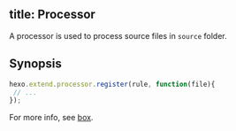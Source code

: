 title: Processor
---
A processor is used to process source files in `source` folder.

## Synopsis

``` js
hexo.extend.processor.register(rule, function(file){
 // ...
});
```

For more info, see [box](box.html).